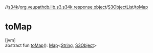 //[s34k](../../../index.md)/[org.veupathdb.lib.s3.s34k.response.object](../index.md)/[S3ObjectList](index.md)/[toMap](to-map.md)

# toMap

[jvm]\
abstract fun [toMap](to-map.md)(): [Map](https://kotlinlang.org/api/latest/jvm/stdlib/kotlin.collections/-map/index.html)&lt;[String](https://kotlinlang.org/api/latest/jvm/stdlib/kotlin/-string/index.html), [S3Object](../-s3-object/index.md)&gt;
